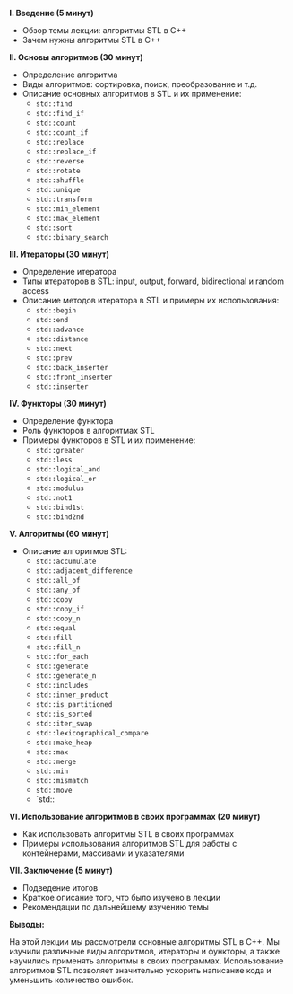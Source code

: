 **I. Введение (5 минут)**
- Обзор темы лекции: алгоритмы STL в C++
- Зачем нужны алгоритмы STL в C++

**II. Основы алгоритмов (30 минут)**
- Определение алгоритма
- Виды алгоритмов: сортировка, поиск, преобразование и т.д.
- Описание основных алгоритмов в STL и их применение:
   - `std::find`
   - `std::find_if`
   - `std::count`
   - `std::count_if`
   - `std::replace`
   - `std::replace_if`
   - `std::reverse`
   - `std::rotate`
   - `std::shuffle`
   - `std::unique`
   - `std::transform`
   - `std::min_element`
   - `std::max_element`
   - `std::sort`
   - `std::binary_search`

**III. Итераторы (30 минут)**
- Определение итератора
- Типы итераторов в STL: input, output, forward, bidirectional и random access
- Описание методов итератора в STL и примеры их использования:
   - `std::begin`
   - `std::end`
   - `std::advance`
   - `std::distance`
   - `std::next`
   - `std::prev`
   - `std::back_inserter`
   - `std::front_inserter`
   - `std::inserter`

**IV. Функторы (30 минут)**
- Определение функтора
- Роль функторов в алгоритмах STL
- Примеры функторов в STL и их применение:
   - `std::greater`
   - `std::less`
   - `std::logical_and`
   - `std::logical_or`
   - `std::modulus`
   - `std::not1`
   - `std::bind1st`
   - `std::bind2nd`

**V. Алгоритмы (60 минут)**
- Описание алгоритмов STL:
   - `std::accumulate`
   - `std::adjacent_difference`
   - `std::all_of`
   - `std::any_of`
   - `std::copy`
   - `std::copy_if`
   - `std::copy_n`
   - `std::equal`
   - `std::fill`
   - `std::fill_n`
   - `std::for_each`
   - `std::generate`
   - `std::generate_n`
   - `std::includes`
   - `std::inner_product`
   - `std::is_partitioned`
   - `std::is_sorted`
   - `std::iter_swap`
   - `std::lexicographical_compare`
   - `std::make_heap`
   - `std::max`
   - `std::merge`
   - `std::min`
   - `std::mismatch`
   - `std::move`
   - `std::

**VI. Использование алгоритмов в своих программах (20 минут)**
- Как использовать алгоритмы STL в своих программах
- Примеры использования алгоритмов STL для работы с контейнерами, массивами и указателями

**VII. Заключение (5 минут)**
- Подведение итогов
- Краткое описание того, что было изучено в лекции
- Рекомендации по дальнейшему изучению темы


**Выводы:**

На этой лекции мы рассмотрели основные алгоритмы STL в C++. Мы изучили различные виды алгоритмов, итераторы и функторы, а также научились применять алгоритмы в своих программах. Использование алгоритмов STL позволяет значительно ускорить написание кода и уменьшить количество ошибок.

